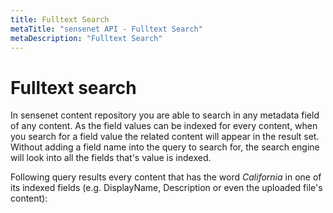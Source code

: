 ```yaml
---
title: Fulltext Search
metaTitle: "sensenet API - Fulltext Search"
metaDescription: "Fulltext Search"
---
```


# Fulltext search

In sensenet content repository you are able to search in any metadata field of any content. As the field values can be indexed for every content, when you search for a field value the related content will appear in the result set. Without adding a field name into the query to search for, the search engine will look into all the fields that's value is indexed.

Following query results every content that has the word *California* in one of its indexed fields (e.g. DisplayName, Description or even the uploaded file's content):

<tab category="querying" article="query" example="fullText" />
